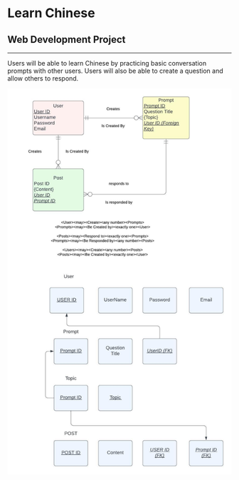 # Learn Chinese
## Web Development Project
---

Users will be able to learn Chinese by practicing basic conversation prompts with other users. Users will also be able to create a question and allow others to respond. 


![Image](./images/Flowchart.jpeg)

